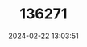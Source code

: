 ---
title: "136271"
category: "Chlorocebus pygerythrus"
draft: false
date: 2024-02-22 13:03:51
languages:
  English: ["Vervet", "Vervet Monkey"]
  German: ["Südafrikanische Grünmeerkatze", "Südliche Grünmeerkatze", "Vervetmeerkatze"]
  French: ["Vervet bleu"]
  Spanish; Castilian: ["Vervet Oriental"]
---